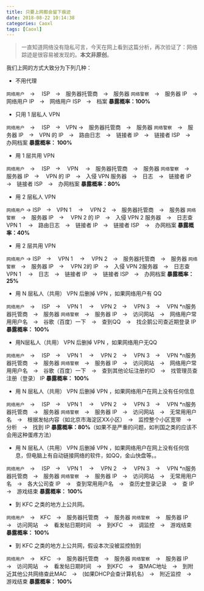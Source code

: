 ```yaml
---
title: 只要上网都会留下痕迹
date: 2018-08-22 10:14:38
categories: Caoxl
tags: [Caoxl]
---
```


> 一直知道网络没有隐私可言，今天在网上看到这篇分析，再次验证了：网络踪迹是很容易被发现的。**本文非原创**。

<!-- more -->


我们上网的方式大致分为下列几种：

- 不用代理

`网络用户`　→　 ISP　→　服务器托管商　→　服务器
`网络警察`　→　服务器 IP　→　网络用户 IP　→　网络用户 ISP　→　档案
**暴露概率：100%**

- 只用 1 层私人 VPN

`网络用户`　→　 ISP　→　VPN →　服务器托管商　→　服务器
`网络警察`　→　服务器 IP　→　VPN 的 IP　→　路由日志　→　链接者 IP　→　链接者 ISP　→　办网档案
**暴露概率： 100%**

- 用 1 层共用 VPN

`网络用户`　→　 ISP　→　 VPN 　→　服务器托管商　→　服务器
`网络警察`　→　服务器 IP　→　 VPN 的 IP　→　入侵 VPN 服务器　→　日志　→　链接者 IP　→　链接者 ISP　→　办网档案
**暴露概率：80%**

- 用 2 层私人 VPN

`网络用户` → ISP　→　VPN 1 　→　 VPN 2　→　服务器托管商　→　服务器
`网络警察`　→　服务器 IP　→　 VPN 2 的 IP　→　入侵 VPN 2 服务器　→　日志查 VPN 1 　→　路由日志　→　链接者 IP　→　链接者 ISP　→　办网档案
**暴露概率：40%**

- 用 2 层共用 VPN

`网络用户` → ISP　→　 VPN 1 　→　 VPN 2　→　服务器托管商　→　服务器
`网络警察`　→　服务器 IP　→　 VPN 2的 IP　→　入侵 VPN 2服务器　→　日志查 VPN 1 　→　日志　→　链接者 IP　→　链接者 ISP　→　办网档案
**暴露概率：25%**

- 用 N 层私人（共用） VPN 后删掉 VPN ，如果网络用户有 QQ

`网络用户`　→　 ISP　→　 VPN 1 　→　 VPN 2　→　 VPN 3　→　 VPN *n服务器托管商　→　服务器
`网络警察`　→　服务器 IP　→　访问网站　→　网络用户常用用户名　→　谷歌（百度）一下　→　查到QQ　→　找企鹅公司查近期登录 IP
**暴露概率： 100%**

- 用N层私人（共用） VPN 后删掉 VPN ，如果网络用户无QQ

`网络用户`　→　 ISP　→　 VPN 1 　→　 VPN 2　→　 VPN 3　→　 VPN *n服务器托管商　→　服务器
`网络警察`　→　服务器 IP　→　访问网站　→　网络用户常用用户名　→　谷歌（百度）一下　→　查到其他论坛注册的ID　→　找管理员查注册（登录） IP
**暴露概率： 100%**

- 用 N 层私人（共用） VPN 后删掉 VPN ，如果网络用户在网上没有任何信息

`网络用户`　→　 ISP　→　 VPN 1 　→　 VPN 2　→　 VPN 3　→　 VPN *n服务器托管商　→　服务器
`网络警察`　→　服务器 IP　→　访问网站　→　无常用用户名　→　根据发帖内容（如北京市海淀区XX小区）　→　监控整个小区宽带　→　分析　→　找到 IP
**暴露概率：80%**（如果不是严重的问题，如判国之类的应该不会用这种蛋疼方法）

- 用 N 层私人（共用） VPN 后删掉 VPN ，如果网络用户在网上没有任何信息，但电脑上有自动链接网络的软件，如QQ，金山快盘等。。

`网络用户`　→　 ISP　→　 VPN 1 　→　 VPN 2　→　 VPN 3　→　 VPN *n服务器托管商　→　服务器
`网络警察`　→　服务器 IP　→　访问网站　→　无常用用户名　→　各大公司查 IP　→　查到常用用户名　→　查历史登录记录　→　查 IP　→　游戏结束
**暴露概率： 100%**

- 到 KFC 之类的地方上公共网。

`网络用户`　→　KFC　→　服务器托管商　→　服务器
`网络警察`　→　服务器 IP　→　访问网站　→　看发帖日期时间　→　到KFC　→　调监控　→　游戏结束
**暴露概率： 100%**

- 到 KFC 之类的地方上公共网，假设本次没被监控拍到

`网络用户`　→　KFC　→　服务器托管商　→　服务器
`网络警察`　→　服务器 IP　→　访问网站　→　看发帖日期时间　→　到KFC　→　查MAC地址　→　到附近其他公共网络查此MAC　→　(如果DHCP会查计算机名)　→　附近监控　→　游戏结束
**暴露概率： 100%**




